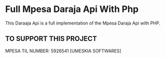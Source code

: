 # Full Mpesa Daraja Api With Php

This Daraaja Api is a full implementation of the Mpesa Daraja Api with PHP. 

## TO SUPPORT THIS PROJECT

MPESA TIL NUMBER: 5926541 [UMESKIA SOFTWARES]